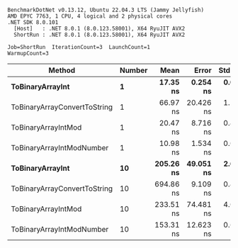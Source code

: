 ```

BenchmarkDotNet v0.13.12, Ubuntu 22.04.3 LTS (Jammy Jellyfish)
AMD EPYC 7763, 1 CPU, 4 logical and 2 physical cores
.NET SDK 8.0.101
  [Host]   : .NET 8.0.1 (8.0.123.58001), X64 RyuJIT AVX2
  ShortRun : .NET 8.0.1 (8.0.123.58001), X64 RyuJIT AVX2

Job=ShortRun  IterationCount=3  LaunchCount=1  
WarmupCount=3  

```
| Method                       | Number | Mean      | Error     | StdDev   | Min       | Max       | Gen0   | Allocated |
|----------------------------- |------- |----------:|----------:|---------:|----------:|----------:|-------:|----------:|
| **ToBinaryArrayInt**             | **1**      |  **17.35 ns** |  **0.254 ns** | **0.014 ns** |  **17.34 ns** |  **17.37 ns** | **0.0004** |      **32 B** |
| ToBinaryArrayConvertToString | 1      |  66.97 ns | 20.426 ns | 1.120 ns |  66.10 ns |  68.24 ns | 0.0011 |      96 B |
| ToBinaryArrayIntMod          | 1      |  20.47 ns |  8.716 ns | 0.478 ns |  20.17 ns |  21.02 ns | 0.0004 |      32 B |
| ToBinaryArrayIntModNumber    | 1      |  10.98 ns |  1.534 ns | 0.084 ns |  10.90 ns |  11.07 ns | 0.0004 |      32 B |
| **ToBinaryArrayInt**             | **10**     | **205.26 ns** | **49.051 ns** | **2.689 ns** | **202.17 ns** | **207.10 ns** | **0.0038** |     **320 B** |
| ToBinaryArrayConvertToString | 10     | 694.86 ns |  9.109 ns | 0.499 ns | 694.56 ns | 695.44 ns | 0.0114 |    1024 B |
| ToBinaryArrayIntMod          | 10     | 233.51 ns | 74.481 ns | 4.083 ns | 229.71 ns | 237.82 ns | 0.0038 |     320 B |
| ToBinaryArrayIntModNumber    | 10     | 153.31 ns | 12.623 ns | 0.692 ns | 152.82 ns | 154.10 ns | 0.0038 |     320 B |
